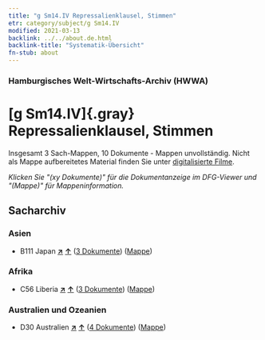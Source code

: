 ```yaml
---
title: "g Sm14.IV Repressalienklausel, Stimmen"
etr: category/subject/g Sm14.IV
modified: 2021-03-13
backlink: ../../about.de.html
backlink-title: "Systematik-Übersicht"
fn-stub: about
---
```


### Hamburgisches Welt-Wirtschafts-Archiv (HWWA)
# [g Sm14.IV]{.gray}&#8201; Repressalienklausel, Stimmen&#160; 




Insgesamt 3 Sach-Mappen, 10 Dokumente - Mappen unvollständig.
Nicht als Mappe aufbereitetes Material finden Sie unter [digitalisierte Filme](/film/h1_sh).

_Klicken Sie "(xy Dokumente)" für die Dokumentanzeige im DFG-Viewer und "(Mappe)" für Mappeninformation._

## Sacharchiv




### Asien

- B111 Japan [**&nearr;**](../../../geo/i/141272/about.de.html "Japan (alle Mappen)") [**&uarr;**](../../../geo/about.de.html#B111 "Ländersystematik") (<a href="https://pm20.zbw.eu/dfgview/sh/141272,144588" title="über: Japan : Repressalienklausel, Stimmen" target="_blank">3 Dokumente</a>) ([Mappe](http://purl.org/pressemappe20/folder/sh/141272,144588))

### Afrika

- C56 Liberia [**&nearr;**](../../../geo/i/141405/about.de.html "Liberia (alle Mappen)") [**&uarr;**](../../../geo/about.de.html#C56 "Ländersystematik") (<a href="https://pm20.zbw.eu/dfgview/sh/141405,144588" title="über: Liberia : Repressalienklausel, Stimmen" target="_blank">3 Dokumente</a>) ([Mappe](http://purl.org/pressemappe20/folder/sh/141405,144588))

### Australien und Ozeanien

- D30 Australien [**&nearr;**](../../../geo/i/141621/about.de.html "Australien (alle Mappen)") [**&uarr;**](../../../geo/about.de.html#D30 "Ländersystematik") (<a href="https://pm20.zbw.eu/dfgview/sh/141621,144588" title="über: Australien : Repressalienklausel, Stimmen" target="_blank">4 Dokumente</a>) ([Mappe](http://purl.org/pressemappe20/folder/sh/141621,144588))


